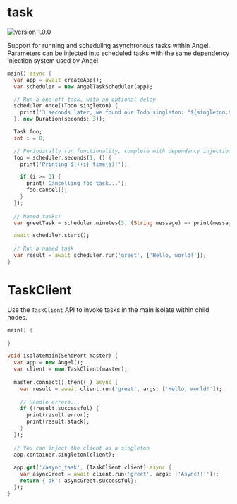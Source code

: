# task

[![version 1.0.0](https://img.shields.io/badge/pub-1.0.0-brightgreen.svg)](https://pub.dartlang.org/packages/angel_task)

Support for running and scheduling asynchronous tasks within Angel.
Parameters can be injected into scheduled tasks with the same dependency
injection system used by Angel.


```dart
main() async {
  var app = await createApp();
  var scheduler = new AngelTaskScheduler(app);

  // Run a one-off task, with an optional delay.
  scheduler.once((Todo singleton) {
    print('3 seconds later, we found our Todo singleton: "${singleton.text}"');
  }, new Duration(seconds: 3));

  Task foo;
  int i = 0;

  // Periodically run functionality, complete with dependency injection...
  foo = scheduler.seconds(1, () {
    print('Printing ${++i} time(s)!');

    if (i >= 3) {
      print('Cancelling foo task...');
      foo.cancel();
    }
  });
  
  // Named tasks!
  var greetTask = scheduler.minutes(3, (String message) => print(message), name: 'greet');

  await scheduler.start();
  
  // Run a named task
  var result = await scheduler.run('greet', ['Hello, world!']);
}
```

# TaskClient
Use the `TaskClient` API to invoke tasks in the main isolate within child nodes.

```dart
main() {
  
}

void isolateMain(SendPort master) {
  var app = new Angel();
  var client = new TaskClient(master);
  
  master.connect().then((_) async {
    var result = await client.run('greet', args: ['Hello, world!']);
    
    // Handle errors...
    if (!result.successful) {
      print(result.error);
      print(result.stack);
    }
  });
  
  // You can inject the client as a singleton
  app.container.singleton(client);
  
  app.get('/async_task', (TaskClient client) async {
    var asyncGreet = await client.run('greet', args: ['Async!!!']);
    return {'ok': asyncGreet.successful};
  });
}
```

